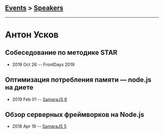 ## [Events](../README.md) > [Speakers](../speakers.md)
---

# Антон Усков

## Собеседование по методике STAR
- 2019 Oct 26 -- FrontDays 2019    
## Оптимизация потребления памяти — node.js на диете
- 2019 Feb 01 -- [SamaraJS 6](https://www.youtube.com/watch?v=aciQ5zhxJiU)    
## Обзор серверных фреймворков на Node.js
- 2018 Apr 19 -- [SamaraJS 5](https://www.youtube.com/watch?v=YzYuQMo89fQ)    
